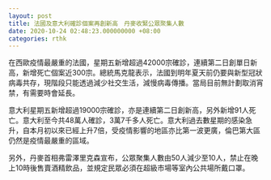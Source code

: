 ```yaml
---
layout: post
title: 法國及意大利確診個案再創新高　丹麥收緊公眾聚集人數
date: 2020-10-24 02:48:23.000000000 +08:00
categories: rthk
---
```


在西歐疫情最嚴重的法國，星期五新增超過42000宗確診，連續第二日創單日新高，新增死亡個案近300宗。總統馬克龍表示，法國到明年夏天前仍要與新型冠狀病毒共存，現階段只能透過減少社交生活，減慢病毒傳播。當局目前無計劃取消宵禁，有需要時會延長。

意大利星期五新增超過19000宗確診，亦是連續第二日創新高，另外新增91人死亡。意大利至今共48萬人確診，3萬7千多人死亡。意大利過去數星期的感染急升，自本月初以來已經上升7倍，受疫情影響的地區亦比第一波更廣，倫巴第大區仍然是疫情最嚴重的區域。

另外，丹麥首相弗雷澤里克森宣布，公眾聚集人數由50人減少至10人，禁止在晚上10時後售賣酒精飲品，並規定民眾必須在超級市場等室內公共場所戴口罩。
